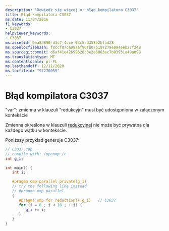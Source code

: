```yaml
---
description: 'Dowiedz się więcej o: błąd kompilatora C3037'
title: Błąd kompilatora C3037
ms.date: 11/04/2016
f1_keywords:
- C3037
helpviewer_keywords:
- C3037
ms.assetid: 9ba8a890-d3c7-4cce-93c5-d358e2bfad28
ms.openlocfilehash: f8ccf87ca09aaf90fb07b197279e994eeb27f249
ms.sourcegitcommit: d6af41e42699628c3e2e6063ec7b03931a49a098
ms.translationtype: MT
ms.contentlocale: pl-PL
ms.lasthandoff: 12/11/2020
ms.locfileid: "97270059"
---
```

# <a name="compiler-error-c3037"></a>Błąd kompilatora C3037

"var": zmienna w klauzuli "redukcyjn" musi być udostępniona w załączonym kontekście

Zmienna określona w klauzuli [redukcyjnej](../../parallel/openmp/reference/openmp-clauses.md#reduction) nie może być prywatna dla każdego wątku w kontekście.

Poniższy przykład generuje C3037:

```cpp
// C3037.cpp
// compile with: /openmp /c
int g_i;

int main() {
   int i;

   #pragma omp parallel private(g_i)
   // try the following line instead
   // #pragma omp parallel
   {
      #pragma omp for reduction(+:g_i)   // C3037
      for (i = 0 ; i < 10 ; ++i) {
         g_i += i;
      }
   }
}
```
